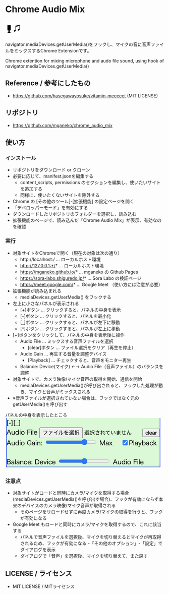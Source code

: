 # Chrome Audio Mix

![アイコン](icon48.png) 

navigator.mediaDevices.getUserMedia()をフックし、マイクの音に音声ファイルをミックスするChrome Extensionです。

Chrome extention for mixing microphone and audo file sound, using hook of navigator.mediaDevices.getUserMedia()

## Reference / 参考にしたもの

- https://github.com/hasegawayosuke/vitamin-meeeeet (MIT LICENSE)


## リポジトリ

- https://github.com/mganeko/chrome_audio_mix

## 使い方

### インストール

- リポジトリをダウンロード or クローン
- 必要に応じて、manifest.jsonを編集する
  - content_scripts, permissions のセクションを編集し、使いたいサイトを追加する
  - 同様に、使いたくないサイトを除外する
- Chrome の [その他のツール]-[拡張機能] の設定ページを開く
- 「デベロッパーモード」を有効にする
- ダウンロードしたリポジトリのフォルダーを選択し、読み込む
- 拡張機能のページで、読み込んだ「Chrome Audio Mix」が表示、有効なのを確認


### 実行

- 対象サイトをChromeで開く（現在の対象は次の通り）
  - http://localhost:*/* ... ローカルホスト環境
  - http://127.0.0.1:*/* ... ローカルホスト環境
  - https://mganeko.github.io/* ... mganeko の Github Pages
  - https://sora-labo.shiguredo.jp/* ... Sora Labo の検証ページ
  - https://meet.google.com/* ... Google Meet （使い方には注意が必要）
- 拡張機能が読み込まれる
  - mediaDevices.getUserMedia() をフックする
- 左上に小さなパネルが表示される
  - [+]ボタン ... クリックすると、パネルの中身を表示
  - [-]ボタン ... クリックすると、パネルを最小化
  - [_]ボタン ... クリックすると、パネルが左下に移動
  - [^]ボタン ... クリックすると、パネルが左上に移動
- [+]ボタンをクリックして、パネルの中身を表示後に操作
  - Audio File ... ミックスする音声ファイルを選択
    - [clear]ボタン ... ファイル選択をクリア（再生を停止）
  - Audio Gain ... 再生する音量を調整デバイス
    - [Playback] ... チェックすると、音声をモニター再生
  - Balance: Device(マイク) ←→ Audio File（音声ファイル）のバランスを調整
- 対象サイトで、カメラ映像/マイク音声の取得を開始、通信を開始
  - mediaDevices.getUserMedia()が呼び出されると、フックした処理が動き、マイクと音声がミックスされる
- ※音声ファイルが選択されていない場合は、フックではなく元のgetUserMedia()を呼び出す

パネルの中身を表示したところ
![パネルの画像](audio_mix_panel.png) 

### 注意点

- 対象サイトがロードと同時にカメラ/マイクを取得する場合 (mediaDevices.getUserMedia()を呼び出す場合)、フックが有効にならず本来のデバイスのカメラ映像/マイク音声が取得される
  - そのページをリロードせずに再度カメラ/マイクの取得を行うと、フックが有効になる
- Google Meet もロードと同時にカメラ/マイクを取得するので、これに該当する
  - パネルで音声ファイルを選択後、マイクを切り替えるとマイクが再取得されるため、フックが有効になる
  -「その他のオプション」-「設定」でダイアログを表示
  - ダイアログで「音声」を選択後、マイクを切り替えて、また戻す


## LICENSE / ライセンス

- MIT LICENSE / MITライセンス

